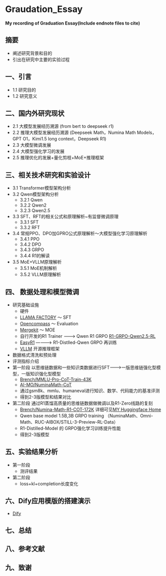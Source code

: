 # Graudation_Essay
**My recording of Graduation Essay(Include endnote files to cite)**

## 摘要
- 阐述研究背景和目的
- 引出在研究中主要的实验过程

## 一、引言
- 1.1 研究目的
- 1.2 研究意义

## 二、国内外研究现状
- 2.1 大模型发展经历溯源 (from bert to deepseek r1)
- 2.2 推理大模型发展经历溯源 (Deepseek Math，Numina Math Models，GPT O1，Kimi1.5 long context，Deepseek R1)
- 2.3 大模型微调发展
- 2.4 大模型强化学习的发展
- 2.5 推理优化的发展+量化剪枝+MoE+推理框架

## 三、相关技术研究和实验设计
- 3.1 Transformer模型架构分析
- 3.2 Qwen模型架构分析
  - 3.2.1 Qwen
  - 3.2.2 Qwen2
  - 3.2.3 Qwen2.5  
- 3.3 SFT、RFT的相关公式和原理解析~有监督微调原理
  - 3.3.1  SFT
  - 3.3.2  RFT
- 3.4 常规PPO、DPO加GPRO公式原理解析～大模型强化学习原理解析
  - 3.4.1 PPO
  - 3.4.2 DPO
  - 3.4.3 GRPO
  - 3.4.4 R1的解读
- 3.5 MoE+VLLM原理解析
  - 3.5.1 MoE机制解析
  - 3.5.2 VLLM原理解析

## 四、 数据处理和模型微调
- 研究基础设施
  - 硬件
  - [LLAMA FACTORY](https://github.com/BrenchCC/LLaMA-Factory/tree/qwen2-r1-distill-training) ～ SFT
  - [Opencompass](https://github.com/BrenchCC/opencompass_graduation) ～ Evaluation
  - [Mergekit](https://github.com/arcee-ai/mergekit) ～ MOE
  - 自行开发的R1 Trainer ———> Qwen R1 GRPO [R1-GRPO-Qwen2.5-RL](https://github.com/BrenchCC/R1-GRPO-Qwen2.5-RL)
  - [EasyR1](https://github.com/hiyouga/EasyR1) ————> R1-Distlled-Qwen GRPO 再训练
  - [VLLM](https://github.com/vllm-project/vllm) 开源推理框架
- 数据格式清洗和预处理
- 评测指标介绍
- 第一阶段 以思维链数据和一些知识类数据进行SFT———>一版思维链强化型模型，一版知识强化型模型
  - [Brench/MMLU-Pro-CoT-Train-43K](https://huggingface.co/datasets/Brench/MMLU-Pro-CoT-Train-43K)
  - [AI-MO/NuminaMath-CoT](https://huggingface.co/datasets/AI-MO/NuminaMath-CoT)
  - 通过gsm8k、mmlu、humaneval进行知识、数学、代码能力的基准评测
  - 得到2-3版模型和结果对比
- 第二阶段 通过R1蒸馏高质量的思维链数据做微调以及R1-Zero线路的复刻
  - [Brench/Numina-Math-R1-COT-172K](https://huggingface.co/datasets/Brench/Numina-Math-R1-COT-172K) 详细可见[MY Huggingface Home](https://huggingface.co/Brench)
  - Qwen base model 1.5B,3B GRPO training （NuminaMath、Omni-Math、RUC-AIBOX/STILL-3-Preview-RL-Data）
  - R1-Distilled-Model 的 GRPO强化学习训练提升性能
  - 得到2-3版模型
 
## 五、实验结果分析
- 第一阶段
  - 测评结果 
- 第二阶段
  - loss+kl+completion长度变化

## 六、Dify应用模版的搭建演示
- [Dify](https://github.com/BrenchCC/dify_graduation)

## 七、总结

## 八、参考文献

## 九、致谢
